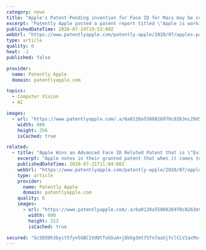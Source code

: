 ```yaml
---
category: news
title: "Apple's Patent-Pending invention for Face ID for Macs may be coming to market if hidden code in macOS Big Sur pans out"
excerpt: "Patently Apple posted a patent report titled \"Apple is working on bringing Face ID to Macs for user Authentication, Face Gesture Recognition and more.\" The patent laid out the camera module providing Face ID technologies such light pattern recognition and a dot projector that will be used for unlocking computers along with capturing face gestures and emotions for Animojis and Memojis."
publishedDateTime: 2020-07-24T19:53:00Z
webUrl: "https://www.patentlyapple.com/patently-apple/2020/07/apples-patent-pending-invention-for-face-id-for-macs-may-be-coming-to-market-if-hidden-code-in-macos-big-sur-pans-out.html"
type: article
quality: 0
heat: -1
published: false

provider:
  name: Patently Apple
  domain: patentlyapple.com

topics:
  - Computer Vision
  - AI

images:
  - url: "https://www.patentlyapple.com/.a/6a0120a5580826970c0263ec29d5bb200c-600wi"
    width: 600
    height: 356
    isCached: true

related:
  - title: "Apple Wins an Advanced Face ID Related Patent that is \"Evil Twin Proof\" using Subepidermal Imaging and more"
    excerpt: "Apple notes in their granted patent that when it comes to authentication using facial recognition, there are potential cases where a user attempting to be authenticated (authorized) by a device cannot be distinguished from another user with closely related ..."
    publishedDateTime: 2020-07-21T11:04:00Z
    webUrl: "https://www.patentlyapple.com/patently-apple/2020/07/apple-wins-an-advanced-face-id-related-patent-that-is-evil-twin-proof-using-subepidermal-imaging-and-more.html"
    type: article
    provider:
      name: Patently Apple
      domain: patentlyapple.com
    quality: 6
    images:
      - url: "https://www.patentlyapple.com/.a/6a0120a5580826970c0263e9578ae5200b-600wi"
        width: 600
        height: 313
        isCached: true

secured: "GcSEO8h3byct5fyn5GBC1VdQtToGSuA+j8bGg3mt7Sfn7aaXjYclCLVJacMx+oEqEgPYHpGF91ur6m2as/PrBm4eOhuO5QfQ5xU8SO/Ld6O2lHMNxL6hfMcIO1EIqDZ8CFX7Mf3QTWBu++cIzUHI4rv6Qh88Qk0GixGtp1BI62+f5jSJ1vqz6i7DZVVjjhlPOeE7Xwq81ekxfWkXpXIe99Gozfv7eHNN2uIdl96NMfv8OM1QL8112t8j46ez9S7BimGTvsW9Lv3soIWwtEqZY9OO+u24RKZ3DaAhifFu8Qb0bwnigXfFlo7VtsuqJaPSDazYRd28Wncy5f0z36R/bw==;pqPn0q5UrMeAsIveT6uwtQ=="
---
```


